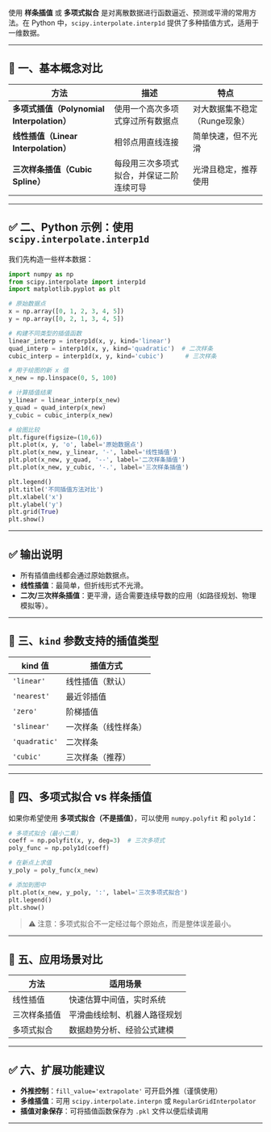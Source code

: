使用 **样条插值** 或 **多项式拟合** 是对离散数据进行函数逼近、预测或平滑的常用方法。在 Python 中，`scipy.interpolate.interp1d` 提供了多种插值方式，适用于一维数据。

---

## 🧠 一、基本概念对比

| 方法 | 描述 | 特点 |
|------|------|------|
| **多项式插值（Polynomial Interpolation）** | 使用一个高次多项式穿过所有数据点 | 对大数据集不稳定（Runge现象） |
| **线性插值（Linear Interpolation）** | 相邻点用直线连接 | 简单快速，但不光滑 |
| **三次样条插值（Cubic Spline）** | 每段用三次多项式拟合，并保证二阶连续可导 | 光滑且稳定，推荐使用 |

---

## ✅ 二、Python 示例：使用 `scipy.interpolate.interp1d`

我们先构造一些样本数据：

```python
import numpy as np
from scipy.interpolate import interp1d
import matplotlib.pyplot as plt

# 原始数据点
x = np.array([0, 1, 2, 3, 4, 5])
y = np.array([0, 2, 1, 3, 4, 5])

# 构建不同类型的插值函数
linear_interp = interp1d(x, y, kind='linear')
quad_interp = interp1d(x, y, kind='quadratic')  # 二次样条
cubic_interp = interp1d(x, y, kind='cubic')      # 三次样条

# 用于绘图的新 x 值
x_new = np.linspace(0, 5, 100)

# 计算插值结果
y_linear = linear_interp(x_new)
y_quad = quad_interp(x_new)
y_cubic = cubic_interp(x_new)

# 绘图比较
plt.figure(figsize=(10,6))
plt.plot(x, y, 'o', label='原始数据点')
plt.plot(x_new, y_linear, '-', label='线性插值')
plt.plot(x_new, y_quad, '--', label='二次样条插值')
plt.plot(x_new, y_cubic, '-.', label='三次样条插值')

plt.legend()
plt.title('不同插值方法对比')
plt.xlabel('x')
plt.ylabel('y')
plt.grid(True)
plt.show()
```

---

## ✅ 输出说明

- 所有插值曲线都会通过原始数据点。
- **线性插值**：最简单，但折线形式不光滑。
- **二次/三次样条插值**：更平滑，适合需要连续导数的应用（如路径规划、物理模拟等）。

---

## 📌 三、`kind` 参数支持的插值类型

| kind 值 | 插值方式 |
|---------|-----------|
| `'linear'` | 线性插值（默认） |
| `'nearest'` | 最近邻插值 |
| `'zero'` | 阶梯插值 |
| `'slinear'` | 一次样条（线性样条） |
| `'quadratic'` | 二次样条 |
| `'cubic'` | 三次样条（推荐） |

---

## 🧪 四、多项式拟合 vs 样条插值

如果你希望使用 **多项式拟合（不是插值）**，可以使用 `numpy.polyfit` 和 `poly1d`：

```python
# 多项式拟合（最小二乘）
coeff = np.polyfit(x, y, deg=3)  # 三次多项式
poly_func = np.poly1d(coeff)

# 在新点上求值
y_poly = poly_func(x_new)

# 添加到图中
plt.plot(x_new, y_poly, ':', label='三次多项式拟合')
plt.legend()
plt.show()
```

> ⚠️ 注意：多项式拟合不一定经过每个原始点，而是整体误差最小。

---

## 📌 五、应用场景对比

| 方法 | 适用场景 |
|------|----------|
| 线性插值 | 快速估算中间值，实时系统 |
| 三次样条插值 | 平滑曲线绘制、机器人路径规划 |
| 多项式拟合 | 数据趋势分析、经验公式建模 |

---

## ✅ 六、扩展功能建议

- **外推控制**：`fill_value='extrapolate'` 可开启外推（谨慎使用）
- **多维插值**：可用 `scipy.interpolate.interpn` 或 `RegularGridInterpolator`
- **插值对象保存**：可将插值函数保存为 `.pkl` 文件以便后续调用

---
